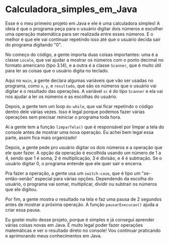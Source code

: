 # Calculadora_simples_em_Java

Esse é o meu primeiro projeto em Java e ele é uma calculadora simples! A ideia é que o programa peça para o usuário digitar dois números e escolher uma operação matemática para ser realizada entre esses números. E o melhor é que ele vai continuar repetindo isso até que o usuário decida sair do programa digitando "0".

No começo do código, a gente importa duas coisas importantes: uma é a classe `Locale`, que vai ajudar a mostrar os números com o ponto decimal no formato americano (tipo 3.14), e a outra é a classe `Scanner`, que é muito útil para ler as coisas que o usuário digita no teclado.

Aqui no `main`, a gente declara algumas variáveis que vão ser usadas no programa, como `x`, `y`, e `resultado`, que são os números que o usuário vai digitar e o resultado das operações. A variável `sc` é do tipo `Scanner` e ela vai nos ajudar a ler os números e as escolhas do usuário.

Depois, a gente tem um loop `do-while`, que vai ficar repetindo o código dentro dele várias vezes. Isso é legal porque podemos fazer várias operações sem precisar reiniciar o programa toda hora.

Aí a gente tem a função `limparTela()` que é responsável por limpar a tela do console antes de mostrar uma nova operação. Eu achei bem legal essa parte, assim fica mais organizado!

Depois, a gente pede pro usuário digitar os dois números e a operação que ele quer fazer. A opção da operação é escolhida usando um número de 1 a 4, sendo que 1 é soma, 2 é multiplicação, 3 é divisão, e 4 é subtração. Se o usuário digitar 0, o programa entende que ele quer sair e encerra.

Pra fazer a operação, a gente usa um `switch-case`, que é tipo um "se-então-senão" especial para várias opções. Dependendo da escolha do usuário, o programa vai somar, multiplicar, dividir ou subtrair os números que ele digitou.

Por fim, a gente mostra o resultado na tela e faz uma pausa de 2 segundos antes de mostrar a próxima operação. A função `pausarExecucao()` ajuda a criar essa pausa.

Eu gostei muito desse projeto, porque é simples e já consegui aprender várias coisas novas em Java. É muito legal poder fazer operações matemáticas e ver o resultado direto no console! Vou continuar praticando e aprimorando meus conhecimentos em Java.
